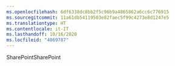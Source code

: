 ```yaml
---
ms.openlocfilehash: 6df6338dc8bb2f5c96b9a4865862a6cc6c776915
ms.sourcegitcommit: 11a61db54119503e82faec5f99c4273e8d1247e5
ms.translationtype: HT
ms.contentlocale: it-IT
ms.lasthandoff: 10/16/2020
ms.locfileid: "4069787"
---
```

<span data-ttu-id="e3c36-101">SharePoint</span><span class="sxs-lookup"><span data-stu-id="e3c36-101">SharePoint</span></span>